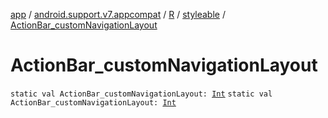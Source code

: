 [app](../../../index.md) / [android.support.v7.appcompat](../../index.md) / [R](../index.md) / [styleable](index.md) / [ActionBar_customNavigationLayout](.)

# ActionBar_customNavigationLayout

`static val ActionBar_customNavigationLayout: `[`Int`](https://kotlinlang.org/api/latest/jvm/stdlib/kotlin/-int/index.html)
`static val ActionBar_customNavigationLayout: `[`Int`](https://kotlinlang.org/api/latest/jvm/stdlib/kotlin/-int/index.html)